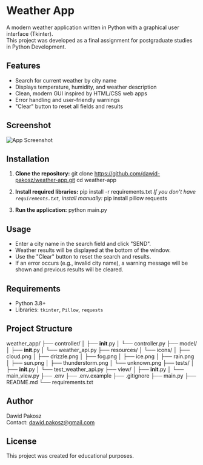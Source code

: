 # Weather App

A modern weather application written in Python with a graphical user interface (Tkinter).  
This project was developed as a final assignment for postgraduate studies in Python Development.

## Features

- Search for current weather by city name
- Displays temperature, humidity, and weather description
- Clean, modern GUI inspired by HTML/CSS web apps
- Error handling and user-friendly warnings
- "Clear" button to reset all fields and results

## Screenshot

<!-- Replace the path below with the actual screenshot path if available -->
![App Screenshot](resources/screenshots/app_screenshot.png)

## Installation

1. **Clone the repository:**
git clone https://github.com/dawid-pakosz/weather-app.git
cd weather-app


2. **Install required libraries:**
pip install -r requirements.txt
*If you don't have `requirements.txt`, install manually:*
pip install pillow requests


3. **Run the application:**
python main.py

## Usage

- Enter a city name in the search field and click "SEND".
- Weather results will be displayed at the bottom of the window.
- Use the "Clear" button to reset the search and results.
- If an error occurs (e.g., invalid city name), a warning message will be shown and previous results will be cleared.

## Requirements

- Python 3.8+
- Libraries: `tkinter`, `Pillow`, `requests`

## Project Structure

weather_app/
├── controller/
│   ├── __init__.py
│   └── controller.py
├── model/
│   ├── __init__.py
│   └── weather_api.py
├── resources/
│   └── icons/
│       ├── cloud.png
│       ├── drizzle.png
│       ├── fog.png
│       ├── ice.png
│       ├── rain.png
│       ├── sun.png
│       ├── thunderstorm.png
│       └── unknown.png
├── tests/
│   ├── __init__.py
│   └── test_weather_api.py
├── view/
│   ├── __init__.py
│   └── main_view.py
├── .env
├── .env.example
├── .gitignore
├── main.py
├── README.md
└── requirements.txt



## Author

Dawid Pakosz  
Contact: dawid.pakosz@gmail.com

## License

This project was created for educational purposes.  



